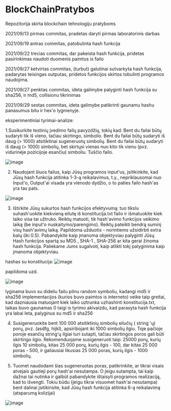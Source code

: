 # BlockChainPratybos
Repozitorija skirta blockchain tehnologiju pratyboms

   2021/09/13 pirmas commitas, pradetas daryti pirmas laboratorinis darbas
   
   2021/09/19 antras commitas, patobulinta hash funkcija
   
   2021/09/22 trecias commitas, dar pakeista hash funkcija, pridetas pasirinkimas naudoti duomenis paimtus is failo
   
   2021/09/27 ketvirtas commitas, (turbut) galutinai sutvarkyta hash funkcija, padarytas teisingas outputas, pridetos funkcijos skirtos tobulinti programos naudojima.
   
   2021/09/27 penktas commitas, ideta galimybe palyginti hash funkcija su sha256, ir md5, collisionu tikrinimas
   
   2021/09/29 sestas commitas, ideta galimybe patikrinti gaunamu hashu panasumus bitu ir hex'o lygmenyje.
   
   eksperimentiniai tyrimai-analize:
   
   
   1.Susikurkite testinių įvedimo failų pavyzdžių, tokių kad:
   Bent du failai būtų sudaryti tik iš vieno, tačiau skirtingo, simbolio.
   Bent du failai būtų sudaryti iš daug (> 1000) atsitiktinai sugeneruotų simbolių.
   Bent du failai būtų sudaryti iš daug (> 1000) simbolių, bet skirtųsi vienas nuo kito tik vienu (pvz. vidurinėje pozicijoje     esančiu) simboliu.
   Tuščio failo.
   
   ![image](https://user-images.githubusercontent.com/78845735/135328470-0ca3d447-a400-455c-8b6a-26def41c1084.png)


   2.  Naudojant šiuos failus, kaip Jūsų programos input'us, įsitikinkite, kad Jūsų hash funkcija atitinka 1-3-ą reikalavimus, t.y., nepriklausomai nuo Input'o, Output'ai visada yra vienodo dydžio, o to paties failo hash'as yra tas pats.
   
   ![image](https://user-images.githubusercontent.com/78845735/135328815-d3b8c821-7ab5-49e2-9db9-2d34faa7becd.png)


   3.  Ištirkite Jūsų sukurtos hash funkcijos efektyvumą: tuo tikslu suhash'uokite kiekvieną eilutę iš konstitucija.txt failo ir išmatuokite kiek laiko visa tai užtruko. Reiktų matuoti, tik hash'avimo funkcijos veikimo laiką (be input'o nuskaitymo/parengimo). Reiktų pateikti bendrą suminį visų hash'avimų laiką.
   Papildoma užduotis - norintiems užsidirbti extra balų (iki 0.5). Pabandykite kaip įmanoma objektyviau palyginti Jūsų Hash funkcijos spartą su  MD5 ,  SHA-1 ,  SHA-256  ar kita gerai žinoma hash funkcija. Paliekame Jums sugalvoti, kaip atlikti tokį palyginima kaip įmanoma objektyviau.
   
   hashas su konstitucija:
   ![image](https://user-images.githubusercontent.com/78845735/135329097-c9b9a584-702c-41d2-9bb5-dbbc086bba92.png)
   
   
   papildoma uzd.
   
   
   ![image](https://user-images.githubusercontent.com/78845735/135329245-560ff63d-59e8-4755-9027-1e941b9d68f9.png)
   
   
   lyginama buvo su dideliu failu pilnu random symboliu, kadangi md5 ir sha256 implementacijos (kurios buvo paimtos is interneto) veike taip greitai, kad dazniausia matuojant kiek laiko uztrunka uzhashinti konstitucija.txt, laikas buvo gaunamas 0
   taigi is tyrimo akivaizdu, kad parasyta hash funkcija yra labai leta, palyginus su md5 ir sha256


   4.  Susigeneruokite bent 100 000 atsitiktinių simbolių eilučių ( string 'ų) porų, pvz. (asdfg, hijkl), apsiribojant iki 1000 simbolių ilgiu. Toje pačioje poroje esančių string'ų ilgiai turi sutapti, tačiau skirtingos poros gali būti skirtingo ilgio. Rekomenduojame susigeneruoti taip: 25000 porų, kurių ilgis 10 simbolių, kitas 25 000 porų, kurių ilgis - 100, dar kitas 25 000 poras - 500, ir galiausiai likusias 25 000 poras, kurių ilgis - 1000 simbolių.


5.  Tuomet naudodami šias sugeneruotas poras, patikrinkite, ar tikrai visais atvejais gautieji porų hash'ai nesutampa. O jeigu sutampta, tai kaip dažnai tai nutinka ir galbūt pabandykite ištaisyti programos realizaciją, kad to išvengti. Tokiu būdu (jeigu tikrai visuomet hash'ai nesutampa) bent dalinai įsitikinsite, kad Jūsų hash funkcija atitinka 6-ą reikalavimą (atsparumą kolizijai)
   
   
   ![image](https://user-images.githubusercontent.com/78845735/135331546-070e8b07-9450-479b-b0b1-f066634ca387.png)

